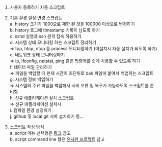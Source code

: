 1. 사용자 등록하기 자동 스크립트  

2. 기본 환경 설정 변경 스크립트  
  a. history 크기가 1000으로 제한 된 것을 100000 이상으로 변경하기  
  b. history 로그에 timestamp 기록이 남도록 하기  
  c. sshd 실행과 ssh 원격 접속 허용하기  
  d. 시스템 상태 모니터링 하는 스크립트 정리하기  
  ⇒ top, htop, ntop 등 process 모니터링하기 (미설치시 자동 설치가 되도록 하기)  
  e. 네트워크 상태 모니터링하기  
  ⇒ ip, ifconfig, netstat, ping 같은 명령어를 쉽게 사용할 수 있도록 하기  
  f. 데이터 파일 관리하기  
  ⇒ 파일을 백업할 때 현재 시간이 초단위로 bak 파일에 붙여서 백업하는 스크립트  
  g. 시스템 정보 백업하기  
  ⇒ 시스템의 주요 파일을 백업해서 서버 오류 및 복구가 가능하도록 스크립트를 준비함  
  h. 신규 애플리케이션 설치 스크립트  
  ⇒ 신규 애플리케이션 설치시  
  i. 컴파일 환경 설정하기  
  j. github 및 local git 서버 설치하기 등...
  
3. 스크립트 작성 방식  
  a. script 메뉴 선택형은 [링크](https://codechacha.com/ko/shell-script-select/) 참고  
  b. script command line 형은 [유사한 프로젝트](https://swissfileknife.sourceforge.net/) 참고  
  

